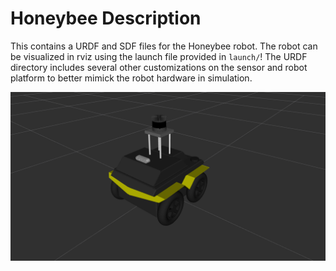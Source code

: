 # Honeybee Description

This contains a URDF and SDF files for the Honeybee robot. The robot can be visualized in rviz using the launch file provided in `launch/`! The URDF directory includes several other customizations on the sensor and robot platform to better mimick the robot hardware in simulation.

![Honeybee](./docs/ona01_jackal.png)
